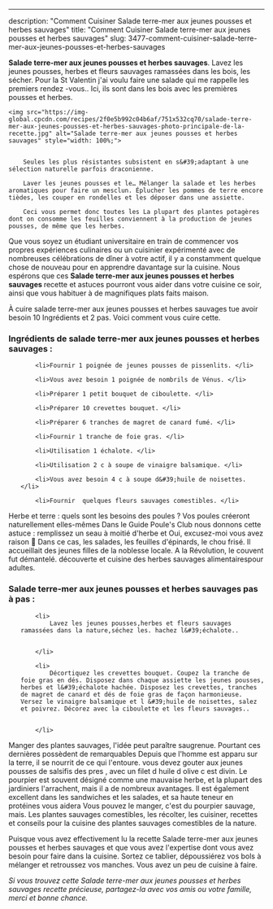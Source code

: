 ---
description: "Comment Cuisiner Salade terre-mer aux jeunes pousses et herbes sauvages"
title: "Comment Cuisiner Salade terre-mer aux jeunes pousses et herbes sauvages"
slug: 3477-comment-cuisiner-salade-terre-mer-aux-jeunes-pousses-et-herbes-sauvages

<p>
	<strong>Salade terre-mer aux jeunes pousses et herbes sauvages</strong>. 
	Lavez les jeunes pousses, herbes et fleurs sauvages ramassées dans les bois, les sécher. Pour la St Valentin j&#39;ai voulu faire une salade qui me rappelle les premiers rendez -vous.. Ici, ils sont dans les bois avec les premières pousses et herbes.
</p>
<p>
	
	<img src="https://img-global.cpcdn.com/recipes/2f0e5b992c04b6af/751x532cq70/salade-terre-mer-aux-jeunes-pousses-et-herbes-sauvages-photo-principale-de-la-recette.jpg" alt="Salade terre-mer aux jeunes pousses et herbes sauvages" style="width: 100%;">
	
	
		Seules les plus résistantes subsistent en s&#39;adaptant à une sélection naturelle parfois draconienne.
	
		Laver les jeunes pousses et le… Mélanger la salade et les herbes aromatiques pour faire un mesclun. Éplucher les pommes de terre encore tièdes, les couper en rondelles et les déposer dans une assiette.
	
		Ceci vous permet donc toutes les La plupart des plantes potagères dont on consomme les feuilles conviennent à la production de jeunes pousses, de même que les herbes.
	
</p>

Que vous soyez un étudiant universitaire en train de commencer vos propres expériences culinaires ou un cuisinier expérimenté avec de nombreuses célébrations de dîner à votre actif, il y a constamment quelque chose de nouveau pour en apprendre davantage sur la cuisine. Nous espérons que ces <strong> Salade terre-mer aux jeunes pousses et herbes sauvages </strong> recette et astuces pourront vous aider dans votre cuisine ce soir, ainsi que vous habituer à de magnifiques plats faits maison.

<!--inarticleads1-->

À cuire salade terre-mer aux jeunes pousses et herbes sauvages tue avoir besoin 10 Ingrédients et 2 pas. Voici comment vous cuire cette.

<h3>Ingrédients de salade terre-mer aux jeunes pousses et herbes sauvages :</h3>

<ol>
	
		<li>Fournir 1 poignée de jeunes pousses de pissenlits. </li>
	
		<li>Vous avez besoin 1 poignée de nombrils de Vénus. </li>
	
		<li>Préparer 1 petit bouquet de ciboulette. </li>
	
		<li>Préparer 10 crevettes bouquet. </li>
	
		<li>Préparer 6 tranches de magret de canard fumé. </li>
	
		<li>Fournir 1 tranche de foie gras. </li>
	
		<li>Utilisation 1 échalote. </li>
	
		<li>Utilisation 2 c à soupe de vinaigre balsamique. </li>
	
		<li>Vous avez besoin 4 c à soupe d&#39;huile de noisettes. </li>
	
		<li>Fournir  quelques fleurs sauvages comestibles. </li>
	
</ol>

Herbe et terre : quels sont les besoins des poules ? Vos poules créeront naturellement elles-mêmes Dans le Guide Poule&#39;s Club nous donnons cette astuce : remplissez un seau à moitié d&#39;herbe et Oui, excusez-moi vous avez raison 🙂 Dans ce cas, les salades, les feuilles d&#39;épinards, le chou frisé. Il accueillait des jeunes filles de la noblesse locale. A la Révolution, le couvent fut démantelé. découverte et cuisine des herbes sauvages alimentairespour adultes. 

<!--inarticleads2-->

<h3>Salade terre-mer aux jeunes pousses et herbes sauvages pas à pas :</h3>

<ol>
	
		<li>
			Lavez les jeunes pousses,herbes et fleurs sauvages ramassées dans la nature,séchez les. hachez l&#39;échalote..
			
			
		</li>
	
		<li>
			Décortiquez les crevettes bouquet. Coupez la tranche de foie gras en dés. Disposez dans chaque assiette les jeunes pousses, herbes et l&#39;échalote hachée. Disposez les crevettes, tranches de magret de canard et dés de foie gras de façon harmonieuse. Versez le vinaigre balsamique et l &#39;huile de noisettes, salez et poivrez. Décorez avec la ciboulette et les fleurs sauvages..
			
			
		</li>
	
</ol>

Manger des plantes sauvages, l&#39;idée peut paraître saugrenue. Pourtant ces dernières possèdent de remarquables Depuis que l&#39;homme est apparu sur la terre, il se nourrit de ce qui l&#39;entoure. vous devez gouter aux jeunes pousses de salsifis des pres , avec un filet d huile d olive c est divin. Le pourpier est souvent désigné comme une mauvaise herbe, et la plupart des jardiniers l&#39;arrachent, mais il a de nombreux avantages. Il est également excellent dans les sandwiches et les salades, et sa haute teneur en protéines vous aidera Vous pouvez le manger, c&#39;est du pourpier sauvage, mais. Les plantes sauvages comestibles, les récolter, les cuisiner, recettes et conseils pour la cuisine des plantes sauvages comestibles de la nature. 

<!--inarticleads1-->

<p>
Puisque vous avez effectivement lu la recette Salade terre-mer aux jeunes pousses et herbes sauvages et que vous avez l'expertise dont vous avez besoin pour faire dans la cuisine. Sortez ce tablier, dépoussiérez vos bols à mélanger et retroussez vos manches. Vous avez un peu de cuisine à faire.
</p>

<p>
<i>Si vous trouvez cette Salade terre-mer aux jeunes pousses et herbes sauvages recette précieuse, partagez-la avec vos amis ou votre famille, merci et bonne chance.</i>
</p>
